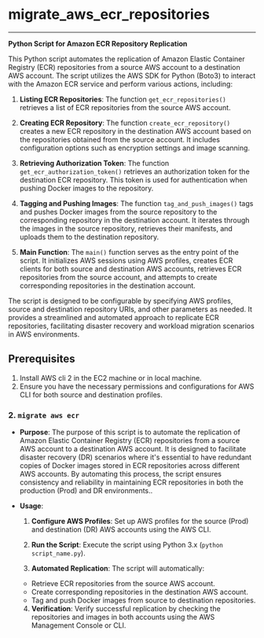 # migrate_aws_ecr_repositories

---

**Python Script for Amazon ECR Repository Replication**

This Python script automates the replication of Amazon Elastic Container Registry (ECR) repositories from a source AWS account to a destination AWS account. The script utilizes the AWS SDK for Python (Boto3) to interact with the Amazon ECR service and perform various actions, including:

1. **Listing ECR Repositories**: The function `get_ecr_repositories()` retrieves a list of ECR repositories from the source AWS account.

2. **Creating ECR Repository**: The function `create_ecr_repository()` creates a new ECR repository in the destination AWS account based on the repositories obtained from the source account. It includes configuration options such as encryption settings and image scanning.

3. **Retrieving Authorization Token**: The function `get_ecr_authorization_token()` retrieves an authorization token for the destination ECR repository. This token is used for authentication when pushing Docker images to the repository.

4. **Tagging and Pushing Images**: The function `tag_and_push_images()` tags and pushes Docker images from the source repository to the corresponding repository in the destination account. It iterates through the images in the source repository, retrieves their manifests, and uploads them to the destination repository.

5. **Main Function**: The `main()` function serves as the entry point of the script. It initializes AWS sessions using AWS profiles, creates ECR clients for both source and destination AWS accounts, retrieves ECR repositories from the source account, and attempts to create corresponding repositories in the destination account.

The script is designed to be configurable by specifying AWS profiles, source and destination repository URIs, and other parameters as needed. It provides a streamlined and automated approach to replicate ECR repositories, facilitating disaster recovery and workload migration scenarios in AWS environments.

## Prerequisites
1. Install AWS cli 2 in the EC2 machine or in local machine.
2. Ensure you have the necessary permissions and configurations for AWS CLI for both source and destination profiles.

###
### 2. `migrate aws ecr`

- **Purpose**: The purpose of this script is to automate the replication of Amazon Elastic Container Registry (ECR) repositories from a source AWS account to a destination AWS account. It is designed to facilitate disaster recovery (DR) scenarios where it's essential to have redundant copies of Docker images stored in ECR repositories across different AWS accounts. By automating this process, the script ensures consistency and reliability in maintaining ECR repositories in both the production (Prod) and DR environments..
- **Usage**: 
  1. **Configure AWS Profiles**: Set up AWS profiles for the source (Prod) and destination (DR) AWS accounts using the AWS CLI.

  2. **Run the Script**: Execute the script using Python 3.x (`python script_name.py`).

  3. **Automated Replication**: The script will automatically:
   - Retrieve ECR repositories from the source AWS account.
   - Create corresponding repositories in the destination AWS account.
   - Tag and push Docker images from source to destination repositories.

  4. **Verification**: Verify successful replication by checking the repositories and images in both accounts using the AWS Management Console or CLI.
